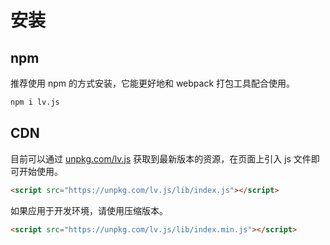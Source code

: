 # 安装

## npm

推荐使用 npm 的方式安装，它能更好地和 webpack 打包工具配合使用。

```bash
npm i lv.js
```

## CDN

目前可以通过 [unpkg.com/lv.js](https://unpkg.com/browse/lv.js@last/) 获取到最新版本的资源，在页面上引入 js 文件即可开始使用。

```html
<script src="https://unpkg.com/lv.js/lib/index.js"></script>
```

如果应用于开发环境，请使用压缩版本。

```html
<script src="https://unpkg.com/lv.js/lib/index.min.js"></script>
```
